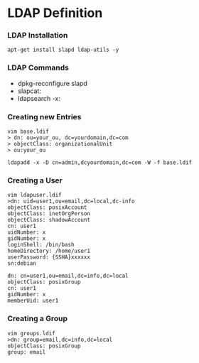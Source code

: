 # LDAP Definition

### LDAP Installation
```
apt-get install slapd ldap-utils -y
```

### LDAP Commands
- dpkg-reconfigure slapd
- slapcat:
- ldapsearch -x:

### Creating new Entries
```
vim base.ldif
> dn: ou=your_ou, dc=yourdomain,dc=com
> objectClass: organizationalUnit
> ou:your_ou

ldapadd -x -D cn=admin,dcyourdomain,dc=com -W -f base.ldif
```

### Creating a User
```
vim ldapuser.ldif
>dn: uid=user1,ou=email,dc=local,dc-info
objectClass: posixAccount
objectClass: inetOrgPerson
objectClass: shadowAccount
cn: user1
uidNumber: x
gidNumber: x
loginShell: /bin/bash
homeDirectory: /home/user1
userPassword: {SSHA}xxxxxx
sn:debian

dn: cn=user1,ou=email,dc=info,dc=local
objectClass: posixGroup
cn: user1
gidNumber: x
memberUid: user1

```

### Creating a Group
```
vim groups.ldif
>dn: group=email,dc=info,dc=local
objectClass: posixGroup
group: email

```
